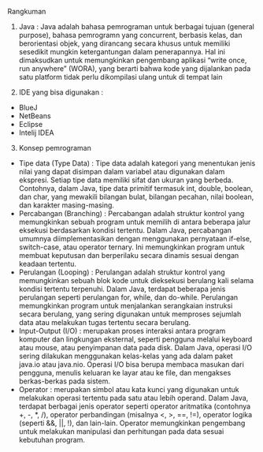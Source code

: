 Rangkuman

1. Java : Java adalah bahasa pemrograman untuk berbagai tujuan (general purpose), bahasa pemrogramn yang concurrent, berbasis kelas, dan berorientasi objek, yang dirancang secara khusus untuk memiliki sesedikit mungkin ketergantungan dalam penerapannya. Hal ini dimaksudkan untuk memungkinkan pengembang aplikasi “write once, run anywhere” (WORA), yang berarti bahwa kode yang dijalankan pada satu platform tidak perlu dikompilasi ulang untuk di tempat lain

2. IDE yang bisa digunakan :

- BlueJ
- NetBeans
- Eclipse
- Intelij IDEA

3. Konsep pemrograman

- Tipe data (Type Data) : Tipe data adalah kategori yang menentukan jenis nilai yang dapat disimpan dalam variabel atau digunakan dalam ekspresi. Setiap tipe data memiliki sifat dan ukuran yang berbeda. Contohnya, dalam Java, tipe data primitif termasuk int, double, boolean, dan char, yang mewakili bilangan bulat, bilangan pecahan, nilai boolean, dan karakter masing-masing.
- Percabangan (Branching) : Percabangan adalah struktur kontrol yang memungkinkan sebuah program untuk memilih di antara beberapa jalur eksekusi berdasarkan kondisi tertentu. Dalam Java, percabangan umumnya diimplementasikan dengan menggunakan pernyataan if-else, switch-case, atau operator ternary. Ini memungkinkan program untuk membuat keputusan dan berperilaku secara dinamis sesuai dengan keadaan tertentu.
- Perulangan (Looping) : Perulangan adalah struktur kontrol yang memungkinkan sebuah blok kode untuk dieksekusi berulang kali selama kondisi tertentu terpenuhi. Dalam Java, terdapat beberapa jenis perulangan seperti perulangan for, while, dan do-while. Perulangan memungkinkan program untuk menjalankan serangkaian instruksi secara berulang, yang sering digunakan untuk memproses sejumlah data atau melakukan tugas tertentu secara berulang.
- Input-Output (I/O) : merupakan proses interaksi antara program komputer dan lingkungan eksternal, seperti pengguna melalui keyboard atau mouse, atau penyimpanan data pada disk. Dalam Java, operasi I/O sering dilakukan menggunakan kelas-kelas yang ada dalam paket java.io atau java.nio. Operasi I/O bisa berupa membaca masukan dari pengguna, menulis keluaran ke layar atau ke file, dan mengakses berkas-berkas pada sistem.
- Operator : merupakan simbol atau kata kunci yang digunakan untuk melakukan operasi tertentu pada satu atau lebih operand. Dalam Java, terdapat berbagai jenis operator seperti operator aritmatika (contohnya +, -, \*, /), operator perbandingan (misalnya <, >, ==, !=), operator logika (seperti &&, ||, !), dan lain-lain. Operator memungkinkan pengembang untuk melakukan manipulasi dan perhitungan pada data sesuai kebutuhan program.
